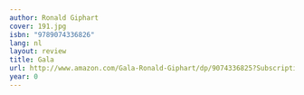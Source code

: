 ```yaml
---
author: Ronald Giphart
cover: 191.jpg
isbn: "9789074336826"
lang: nl
layout: review
title: Gala
url: http://www.amazon.com/Gala-Ronald-Giphart/dp/9074336825?SubscriptionId=0VMG0VFGBMRWVRA58R02&tag=ldvd-20&linkCode=xm2&camp=2025&creative=165953&creativeASIN=9074336825
year: 0
---
```

